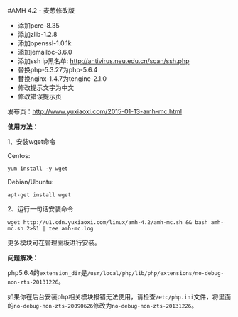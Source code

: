 #AMH 4.2 - 麦葱修改版
- 添加pcre-8.35
- 添加zlib-1.2.8
- 添加openssl-1.0.1k
- 添加jemalloc-3.6.0
- 添加ssh ip黑名单: http://antivirus.neu.edu.cn/scan/ssh.php
- 替换php-5.3.27为php-5.6.4
- 替换nginx-1.4.7为tengine-2.1.0
- 修改提示文字为中文
- 修改错误提示页

发布页：http://www.yuxiaoxi.com/2015-01-13-amh-mc.html

**使用方法：**

1、安装wget命令

Centos:

`yum install -y wget`

Debian/Ubuntu:

`apt-get install wget`

2、运行一句话安装命令

`wget http://u1.cdn.yuxiaoxi.com/linux/amh-4.2/amh-mc.sh && bash amh-mc.sh 2>&1 | tee amh-mc.log`

更多模块可在管理面板进行安装。

**问题解决：**

php5.6.4的`extension_dir`是`/usr/local/php/lib/php/extensions/no-debug-non-zts-20131226`。

如果你在后台安装php相关模块报错无法使用，请检查`/etc/php.ini`文件，将里面的`no-debug-non-zts-20090626`修改为`no-debug-non-zts-20131226`。
